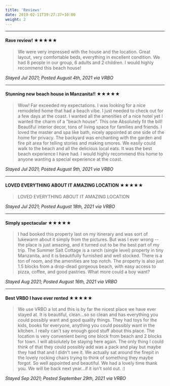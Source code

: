 ```yaml
---
title: 'Reviews'
date: 2019-02-11T19:27:37+10:00
weight: 2
---
```



------------------

#### Rave review! ★★★★★

> We were very impressed with the house and the location. Great layout, very comfortable beds, everything in excellent condition. We had 8 people in our group, 6 adults and 2 children. I would highly recommend this beach house! 

*Stayed Jul 2021; Posted August 4th, 2021 via VRBO*

------------------

#### Stunning new beach house in Manzanita!! ★★★★★

> Wow! Far exceeded my expectations. I was looking for a nice remodeled home that had a beach vibe. I just needed to check out for a few days at the coast. I wanted all the amenities of a nice hotel yet I wanted the charm of a "beach house". This one Absolutely fit the bill! Beautiful interior decor, tons of living space for families and friends. I loved the master and spa like bath, nicely appointed at one side of the home for privacy. The backyard was enchanting with the garden and fire pit area for telling stories and making smores. We easily could walk to the beach and all the delicious local eats. It was the best beach experience I have had. I would highly recommend this home to anyone wanting a special experience at the coast.

*Stayed Jul 2021; Posted August 9th, 2021 via VRBO*

------------------

#### LOVED EVERYTHING ABOUT IT AMAZING LOCATION ★★★★★

> LOVED EVERYTHING ABOUT IT AMAZING LOCATION

*Stayed Jul 2021; Posted August 18th, 2021 via VRBO*

------------------

#### Simply spectacular ★★★★★

> I had booked this property last on my itinerary and was sort of lukewarm about it simply from the pictures. But was I ever wrong -- the place is just amazing, and it turned out to be the best part of my trip. The Summer Salt Cottage is a ranch (single level) property in tiny Manzanita, and it is beautifully furnished and well stocked. There is a ton of room, and the amenities are top notch. The property is also just 1.5 blocks from a drop-dead gorgeous beach, with easy access to pizza, coffee, and good pastries. What more could a boy want?

*Stayed Aug 2021; Posted August 16th, 2021 via VRBO*

------------------

#### Best VRBO I have ever rented ★★★★★

> We use VRBO a lot and this is by far the nicest place we have ever stayed at. It is beautiful, clean...so so clean and has everything you could possibly want and good quality things. They had toys for the kids, books for everyone, anything you could possibly want in the kitchen. I really can't say enough good stuff about this place. The location is very convenient being one block from beach and 2 blocks for town. I will absolutely be staying here again. The only thing I could think of that they could possibly add was a pack and play but maybe they had that and I didn't see it. We actually sat around the firepit in the lovely rocking chairs trying to think of something they maybe forgot. So well appointed and beautiful. We had a lovely time thank you. We will be back next year...if it isn't sold out. :)

*Stayed Sep 2021; Posted September 29th, 2021 via VRBO*
